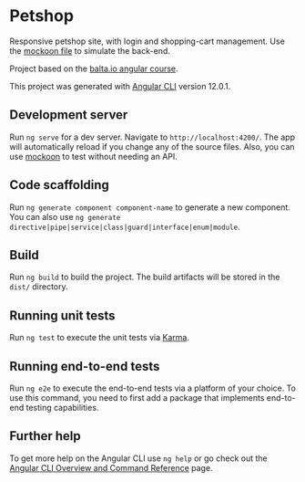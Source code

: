 # Petshop

Responsive petshop site, with login and shopping-cart management. Use the [mockoon file](7181.mockoon.1.4.0.json) to simulate the back-end.

Project based on the [balta.io angular course](https://balta.io/cursos/criando-apps-web-com-angular-e-uikit).

This project was generated with [Angular CLI](https://github.com/angular/angular-cli) version 12.0.1.

## Development server

Run `ng serve` for a dev server. Navigate to `http://localhost:4200/`. The app will automatically reload if you change any of the source files.
Also, you can use [mockoon](7181.mockoon.1.4.0.json) to test without needing an API.

## Code scaffolding

Run `ng generate component component-name` to generate a new component. You can also use `ng generate directive|pipe|service|class|guard|interface|enum|module`.

## Build

Run `ng build` to build the project. The build artifacts will be stored in the `dist/` directory.

## Running unit tests

Run `ng test` to execute the unit tests via [Karma](https://karma-runner.github.io).

## Running end-to-end tests

Run `ng e2e` to execute the end-to-end tests via a platform of your choice. To use this command, you need to first add a package that implements end-to-end testing capabilities.

## Further help

To get more help on the Angular CLI use `ng help` or go check out the [Angular CLI Overview and Command Reference](https://angular.io/cli) page.
